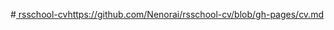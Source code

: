 #[ rsschool-cv](https://github.com/Nenorai/rsschool-cv/blob/gh-pages/cv.md)https://github.com/Nenorai/rsschool-cv/blob/gh-pages/cv.md

